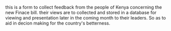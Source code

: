 this is a form to collect feedback from the people of Kenya concerning the new Finace bill.
their views are to collected and stored in a database for viewing and presentation later in the coming month to their leaders. So as to aid in decion making for the country's betterness.
